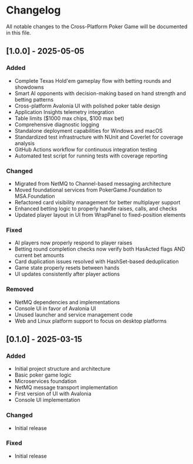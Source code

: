 # Changelog

All notable changes to the Cross-Platform Poker Game will be documented in this file.

## [1.0.0] - 2025-05-05

### Added
- Complete Texas Hold'em gameplay flow with betting rounds and showdowns
- Smart AI opponents with decision-making based on hand strength and betting patterns
- Cross-platform Avalonia UI with polished poker table design
- Application Insights telemetry integration
- Table limits ($1000 max chips, $100 max bet)
- Comprehensive diagnostic logging
- Standalone deployment capabilities for Windows and macOS
- Standardized test infrastructure with NUnit and Coverlet for coverage analysis
- GitHub Actions workflow for continuous integration testing
- Automated test script for running tests with coverage reporting

### Changed
- Migrated from NetMQ to Channel-based messaging architecture
- Moved foundational services from PokerGame.Foundation to MSA.Foundation
- Refactored card visibility management for better multiplayer support
- Enhanced betting logic to properly handle raises, calls, and checks
- Updated player layout in UI from WrapPanel to fixed-position elements

### Fixed
- AI players now properly respond to player raises
- Betting round completion checks now verify both HasActed flags AND current bet amounts
- Card duplication issues resolved with HashSet-based deduplication
- Game state properly resets between hands
- UI updates consistently after player actions

### Removed
- NetMQ dependencies and implementations
- Console UI in favor of Avalonia UI
- Unused launcher and service management code
- Web and Linux platform support to focus on desktop platforms

## [0.1.0] - 2025-03-15

### Added
- Initial project structure and architecture
- Basic poker game logic
- Microservices foundation
- NetMQ message transport implementation
- First version of UI with Avalonia
- Console UI implementation

### Changed
- Initial release

### Fixed
- Initial release